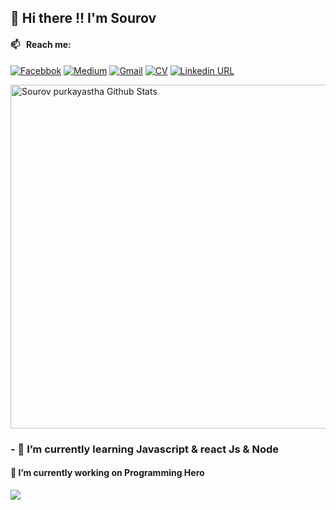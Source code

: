 <h2>👋  Hi there  !! I'm Sourov</h2>

#### 📫 &nbsp; Reach me:

[![Facebbok](https://img.shields.io/badge/social--badge?style=social&label=Facebook&logo=facebook)](https://web.facebook.com/sourovpurkayastha.dibyo)
[![Medium](https://img.shields.io/badge/social--badge?style=social&label=Medium&logo=medium)](https://dibyopurkayastha.medium.com/)
[![Gmail](https://img.shields.io/badge/social--badge?style=social&label=email&logo=gmail)](mailto:dibyopurkayastha@gmail.com)
[![CV](https://img.shields.io/badge/social--badge?style=social&label=DownLoadCV&logo=gmail)](https://drive.google.com/file/d/12hhjGKotRV5-tOBUYwtX2gZj0-IMjpwk/view?usp=sharing)
[![Linkedin URL](https://img.shields.io/badge/social--badge?style=social&label=linkedin&logo=linkedin)](https://www.linkedin.com/in/sourov-purkayastha/)

<img width="550px" alt="Sourov purkayastha Github Stats"  src="https://github-readme-stats.vercel.app/api?username=shakilmahammud&show_icons=true"/>
</br>
<h3>- 🌱 I’m currently learning  Javascript & react Js & Node</h3>
<h4> 🔭 I’m currently working on Programming Hero</h4>

<img src="https://raw.githubusercontent.com/shakilmahammud/shakilmahammud/master/Night-Coding.gif">



<!--
**Dibyo178/Dibyo178** is a ✨ _special_ ✨ repository because its `README.md` (this file) appears on your GitHub profile.

Here are some ideas to get you started:

- 🔭 I’m currently working on ...
- 🌱 I’m currently learning ...
- 👯 I’m looking to collaborate on ...
- 🤔 I’m looking for help with ...
- 💬 Ask me about ...
- 📫 How to reach me: ...
- 😄 Pronouns: ...
- ⚡ Fun fact: ...
-->
